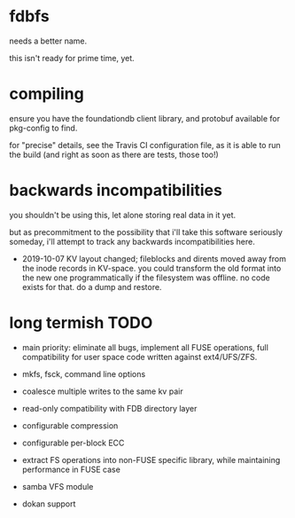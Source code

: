 # fdbfs

needs a better name.

this isn't ready for prime time, yet.

# compiling

ensure you have the foundationdb client library, and protobuf
available for pkg-config to find.

for "precise" details, see the Travis CI configuration file, as it
is able to run the build (and right as soon as there are tests, those too!)

# backwards incompatibilities

you shouldn't be using this, let alone storing real data in it yet.

but as precommitment to the possibility that i'll take this software
seriously someday, i'll attempt to track any backwards incompatibilities
here.

* 2019-10-07 KV layout changed; fileblocks and dirents moved away from
  the inode records in KV-space. you could transform the old format into
  the new one programmatically if the filesystem was offline. no code
  exists for that. do a dump and restore.

# long termish TODO

* main priority: eliminate all bugs, implement all FUSE operations,
  full compatibility for user space code written against ext4/UFS/ZFS.

* mkfs, fsck, command line options
* coalesce multiple writes to the same kv pair
* read-only compatibility with FDB directory layer
* configurable compression
* configurable per-block ECC
* extract FS operations into non-FUSE specific library,
  while maintaining performance in FUSE case
* samba VFS module
* dokan support
